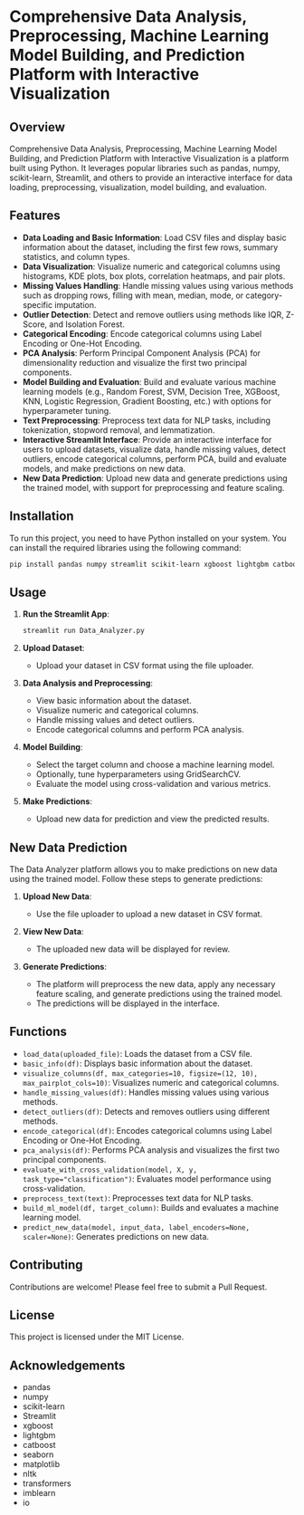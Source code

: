 # Comprehensive Data Analysis, Preprocessing, Machine Learning Model Building, and Prediction Platform with Interactive Visualization

## Overview

Comprehensive Data Analysis, Preprocessing, Machine Learning Model Building, and Prediction Platform with Interactive Visualization is a platform built using Python. It leverages popular libraries such as pandas, numpy, scikit-learn, Streamlit, and others to provide an interactive interface for data loading, preprocessing, visualization, model building, and evaluation.

## Features
- **Data Loading and Basic Information**: Load CSV files and display basic information about the dataset, including the first few rows, summary statistics, and column types.
- **Data Visualization**: Visualize numeric and categorical columns using histograms, KDE plots, box plots, correlation heatmaps, and pair plots.
- **Missing Values Handling**: Handle missing values using various methods such as dropping rows, filling with mean, median, mode, or category-specific imputation.
- **Outlier Detection**: Detect and remove outliers using methods like IQR, Z-Score, and Isolation Forest.
- **Categorical Encoding**: Encode categorical columns using Label Encoding or One-Hot Encoding.
- **PCA Analysis**: Perform Principal Component Analysis (PCA) for dimensionality reduction and visualize the first two principal components.
- **Model Building and Evaluation**: Build and evaluate various machine learning models (e.g., Random Forest, SVM, Decision Tree, XGBoost, KNN, Logistic Regression, Gradient Boosting, etc.) with options for hyperparameter tuning.
- **Text Preprocessing**: Preprocess text data for NLP tasks, including tokenization, stopword removal, and lemmatization.
- **Interactive Streamlit Interface**: Provide an interactive interface for users to upload datasets, visualize data, handle missing values, detect outliers, encode categorical columns, perform PCA, build and evaluate models, and make predictions on new data.
- **New Data Prediction**: Upload new data and generate predictions using the trained model, with support for preprocessing and feature scaling.

## Installation
To run this project, you need to have Python installed on your system. You can install the required libraries using the following command:
```bash
pip install pandas numpy streamlit scikit-learn xgboost lightgbm catboost seaborn matplotlib nltk transformers imblearn
```

## Usage
1. **Run the Streamlit App**:
   ```bash
   streamlit run Data_Analyzer.py
   ```

2. **Upload Dataset**:
   - Upload your dataset in CSV format using the file uploader.

3. **Data Analysis and Preprocessing**:
   - View basic information about the dataset.
   - Visualize numeric and categorical columns.
   - Handle missing values and detect outliers.
   - Encode categorical columns and perform PCA analysis.

4. **Model Building**:
   - Select the target column and choose a machine learning model.
   - Optionally, tune hyperparameters using GridSearchCV.
   - Evaluate the model using cross-validation and various metrics.

5. **Make Predictions**:
   - Upload new data for prediction and view the predicted results.

## New Data Prediction
The Data Analyzer platform allows you to make predictions on new data using the trained model. Follow these steps to generate predictions:

1. **Upload New Data**:
   - Use the file uploader to upload a new dataset in CSV format.

2. **View New Data**:
   - The uploaded new data will be displayed for review.

3. **Generate Predictions**:
   - The platform will preprocess the new data, apply any necessary feature scaling, and generate predictions using the trained model.
   - The predictions will be displayed in the interface.

## Functions
- `load_data(uploaded_file)`: Loads the dataset from a CSV file.
- `basic_info(df)`: Displays basic information about the dataset.
- `visualize_columns(df, max_categories=10, figsize=(12, 10), max_pairplot_cols=10)`: Visualizes numeric and categorical columns.
- `handle_missing_values(df)`: Handles missing values using various methods.
- `detect_outliers(df)`: Detects and removes outliers using different methods.
- `encode_categorical(df)`: Encodes categorical columns using Label Encoding or One-Hot Encoding.
- `pca_analysis(df)`: Performs PCA analysis and visualizes the first two principal components.
- `evaluate_with_cross_validation(model, X, y, task_type="classification")`: Evaluates model performance using cross-validation.
- `preprocess_text(text)`: Preprocesses text data for NLP tasks.
- `build_ml_model(df, target_column)`: Builds and evaluates a machine learning model.
- `predict_new_data(model, input_data, label_encoders=None, scaler=None)`: Generates predictions on new data.

## Contributing
Contributions are welcome! Please feel free to submit a Pull Request.

## License
This project is licensed under the MIT License.

## Acknowledgements
- pandas
- numpy
- scikit-learn
- Streamlit
- xgboost
- lightgbm
- catboost
- seaborn
- matplotlib
- nltk
- transformers
- imblearn
- io
